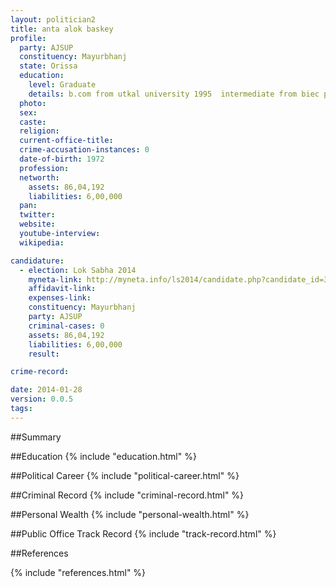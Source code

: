 ```yaml
---
layout: politician2
title: anta alok baskey
profile: 
  party: AJSUP
  constituency: Mayurbhanj
  state: Orissa
  education: 
    level: Graduate
    details: b.com from utkal university 1995  intermediate from biec patna 1988  matric from bseb patna 1986
  photo: 
  sex: 
  caste: 
  religion: 
  current-office-title: 
  crime-accusation-instances: 0
  date-of-birth: 1972
  profession: 
  networth: 
    assets: 86,04,192
    liabilities: 6,00,000
  pan: 
  twitter: 
  website: 
  youtube-interview: 
  wikipedia: 

candidature: 
  - election: Lok Sabha 2014
    myneta-link: http://myneta.info/ls2014/candidate.php?candidate_id=3229
    affidavit-link: 
    expenses-link: 
    constituency: Mayurbhanj 
    party: AJSUP
    criminal-cases: 0
    assets: 86,04,192
    liabilities: 6,00,000
    result:  

crime-record: 

date: 2014-01-28
version: 0.0.5
tags: 
---
```

##Summary


##Education
{% include "education.html" %}


##Political Career
{% include "political-career.html" %}


##Criminal Record
{% include "criminal-record.html" %}


##Personal Wealth
{% include "personal-wealth.html" %}


##Public Office Track Record
{% include "track-record.html" %}


##References


{% include "references.html" %}